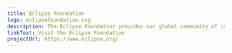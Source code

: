 ```yaml
---
title: Eclipse Foundation
logo: eclipsefoundation.svg
description: The Eclipse Foundation provides our global community of individuals and organizations with a mature, scalable, and business-friendly environment for open source software collaboration and innovation.
linkText: Visit the Eclipse Foundation
projectUrl: https://www.eclipse.org/
---
```

